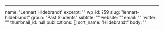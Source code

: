 ---
  name: "Lennart Hildebrandt"
  excerpt: ""
  wp_id: 259
  slug: "lennart-hildebrandt"
  group: "Past Students"
  subtitle: ""
  website: ""
  email: ""
  twitter: ""
  thumbnail_id: null
  publications: []
  sort_name: "Hildebrandt"
  body: ""
